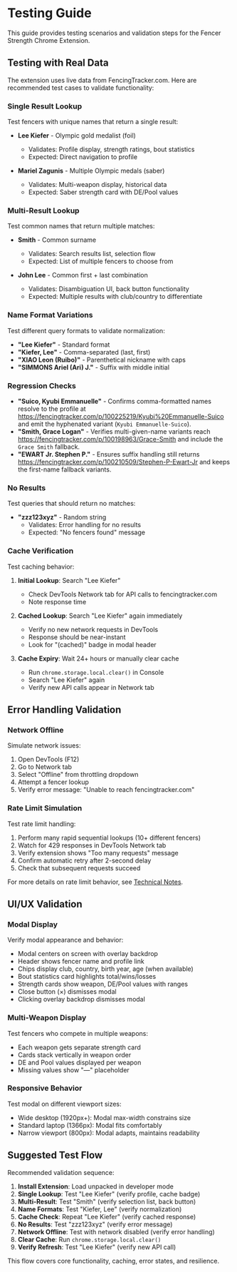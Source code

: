 # Testing Guide

This guide provides testing scenarios and validation steps for the
Fencer Strength Chrome Extension.

## Testing with Real Data

The extension uses live data from FencingTracker.com. Here are recommended
test cases to validate functionality:

### Single Result Lookup

Test fencers with unique names that return a single result:

- **Lee Kiefer** - Olympic gold medalist (foil)
  - Validates: Profile display, strength ratings, bout statistics
  - Expected: Direct navigation to profile

- **Mariel Zagunis** - Multiple Olympic medals (saber)
  - Validates: Multi-weapon display, historical data
  - Expected: Saber strength card with DE/Pool values

### Multi-Result Lookup

Test common names that return multiple matches:

- **Smith** - Common surname
  - Validates: Search results list, selection flow
  - Expected: List of multiple fencers to choose from

- **John Lee** - Common first + last combination
  - Validates: Disambiguation UI, back button functionality
  - Expected: Multiple results with club/country to differentiate

### Name Format Variations

Test different query formats to validate normalization:

- **"Lee Kiefer"** - Standard format
- **"Kiefer, Lee"** - Comma-separated (last, first)
- **"XIAO Leon (Ruibo)"** - Parenthetical nickname with caps
- **"SIMMONS Ariel (Ari) J."** - Suffix with middle initial

### Regression Checks

- **"Suico, Kyubi Emmanuelle"** - Confirms comma-formatted names resolve to the profile at https://fencingtracker.com/p/100225219/Kyubi%20Emmanuelle-Suico and emit the hyphenated variant (`Kyubi Emmanuelle-Suico`).
- **"Smith, Grace Logan"** - Verifies multi-given-name variants reach https://fencingtracker.com/p/100198963/Grace-Smith and include the `Grace Smith` fallback.
- **"EWART Jr. Stephen P."** - Ensures suffix handling still returns https://fencingtracker.com/p/100210509/Stephen-P-Ewart-Jr and keeps the first-name fallback variants.

### No Results

Test queries that should return no matches:

- **"zzz123xyz"** - Random string
  - Validates: Error handling for no results
  - Expected: "No fencers found" message

### Cache Verification

Test caching behavior:

1. **Initial Lookup**: Search "Lee Kiefer"
   - Check DevTools Network tab for API calls to fencingtracker.com
   - Note response time

2. **Cached Lookup**: Search "Lee Kiefer" again immediately
   - Verify no new network requests in DevTools
   - Response should be near-instant
   - Look for "(cached)" badge in modal header

3. **Cache Expiry**: Wait 24+ hours or manually clear cache
   - Run `chrome.storage.local.clear()` in Console
   - Search "Lee Kiefer" again
   - Verify new API calls appear in Network tab

## Error Handling Validation

### Network Offline

Simulate network issues:

1. Open DevTools (F12)
2. Go to Network tab
3. Select "Offline" from throttling dropdown
4. Attempt a fencer lookup
5. Verify error message: "Unable to reach fencingtracker.com"

### Rate Limit Simulation

Test rate limit handling:

1. Perform many rapid sequential lookups (10+ different fencers)
2. Watch for 429 responses in DevTools Network tab
3. Verify extension shows "Too many requests" message
4. Confirm automatic retry after 2-second delay
5. Check that subsequent requests succeed

For more details on rate limit behavior, see
[Technical Notes](technical-notes.md#rate-limits).

## UI/UX Validation

### Modal Display

Verify modal appearance and behavior:

- Modal centers on screen with overlay backdrop
- Header shows fencer name and profile link
- Chips display club, country, birth year, age (when available)
- Bout statistics card highlights total/wins/losses
- Strength cards show weapon, DE/Pool values with ranges
- Close button (×) dismisses modal
- Clicking overlay backdrop dismisses modal

### Multi-Weapon Display

Test fencers who compete in multiple weapons:

- Each weapon gets separate strength card
- Cards stack vertically in weapon order
- DE and Pool values displayed per weapon
- Missing values show "—" placeholder

### Responsive Behavior

Test modal on different viewport sizes:

- Wide desktop (1920px+): Modal max-width constrains size
- Standard laptop (1366px): Modal fits comfortably
- Narrow viewport (800px): Modal adapts, maintains readability

## Suggested Test Flow

Recommended validation sequence:

1. **Install Extension**: Load unpacked in developer mode
2. **Single Lookup**: Test "Lee Kiefer" (verify profile, cache badge)
3. **Multi-Result**: Test "Smith" (verify selection list, back button)
4. **Name Formats**: Test "Kiefer, Lee" (verify normalization)
5. **Cache Check**: Repeat "Lee Kiefer" (verify cached response)
6. **No Results**: Test "zzz123xyz" (verify error message)
7. **Network Offline**: Test with network disabled (verify error handling)
8. **Clear Cache**: Run `chrome.storage.local.clear()`
9. **Verify Refresh**: Test "Lee Kiefer" (verify new API call)

This flow covers core functionality, caching, error states, and resilience.
